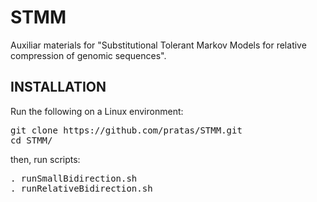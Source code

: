 # STMM
Auxiliar materials for "Substitutional Tolerant Markov Models for relative compression of genomic sequences".

## INSTALLATION
Run the following on a Linux environment:
<pre>
git clone https://github.com/pratas/STMM.git
cd STMM/
</pre>
then, run scripts:
<pre>
. runSmallBidirection.sh
. runRelativeBidirection.sh
</pre>

